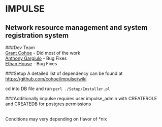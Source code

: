 IMPULSE
==============
Network resource management and system registration system
--------------

###Dev Team<br />
[Grant Cohoe](https://github.com/cohoe) - Did most of the work<br />
[Anthony Gargiulo](https://github.com/agargiulo) - Bug Fixes<br />
[Ethan House](https://github.com/ehouse) - Bug Fixes<br />

###Setup
A detailed list of dependency can be found at<br />
<https://github.com/cohoe/impulse/wiki><br />

cd into DB file and run
`perl ./Setup/Installer.pl`

###Additionally
impulse requires user impulse_admin with CREATEROLE and CREATEDB for postgres permissions<br /><br />

Conditions may very depending on flavor of *nix
